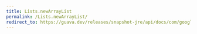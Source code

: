 ```yaml
---
title: Lists.newArrayList
permalink: /Lists.newArrayList/
redirect_to: https://guava.dev/releases/snapshot-jre/api/docs/com/google/common/collect/Lists.html#newArrayList--
---
```


